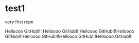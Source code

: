 # test1
very first repo

Helloooo GitHub!!!
Helloooo GitHub!!!Helloooo GitHub!!!Helloooo GitHub!!!Helloooo GitHub!!!Helloooo GitHub!!!Helloooo GitHub!!!
